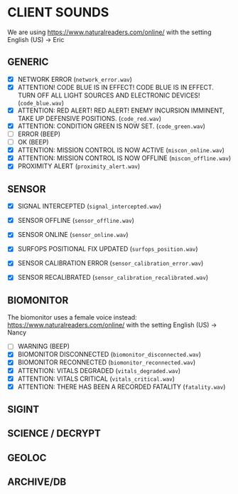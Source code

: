 # CLIENT SOUNDS
We are using https://www.naturalreaders.com/online/ with the setting English (US) -> Eric

## GENERIC
- [X] NETWORK ERROR (`network_error.wav`)
- [X] ATTENTION! CODE BLUE IS IN EFFECT! CODE BLUE IS IN EFFECT. TURN OFF ALL LIGHT SOURCES AND ELECTRONIC DEVICES! (`code_blue.wav`)
- [X] ATTENTION: RED ALERT! RED ALERT! ENEMY INCURSION IMMINENT, TAKE UP DEFENSIVE POSITIONS. (`code_red.wav`)
- [X] ATTENTION: CONDITION GREEN IS NOW SET. (`code_green.wav`)
- [ ] ERROR (BEEP)
- [ ] OK (BEEP)
- [X] ATTENTION: MISSION CONTROL IS NOW ACTIVE (`miscon_online.wav`)
- [X] ATTENTION: MISSION CONTROL IS NOW OFFLINE (`miscon_offline.wav`)
- [X] PROXIMITY ALERT (`proximity_alert.wav`)

## SENSOR
- [x] SIGNAL INTERCEPTED (`signal_intercepted.wav`)
- [x] SENSOR OFFLINE (`sensor_offline.wav`)
- [x] SENSOR ONLINE (`sensor_online.wav`)
- [X] SURFOPS POSITIONAL FIX UPDATED (`surfops_position.wav`)
- [X] SENSOR CALIBRATION ERROR (`sensor_calibration_error.wav`)
- [X] SENSOR RECALIBRATED (`sensor_calibration_recalibrated.wav`)


## BIOMONITOR
The biomonitor uses a female voice instead: https://www.naturalreaders.com/online/ with the setting English (US) -> Nancy
- [ ] WARNING (BEEP)
- [X] BIOMONITOR DISCONNECTED (`biomonitor_disconnected.wav`)
- [X] BIOMONITOR RECONNECTED (`biomonitor_reconnected.wav`)
- [X] ATTENTION: VITALS DEGRADED (`vitals_degraded.wav`)
- [X] ATTENTION: VITALS CRITICAL (`vitals_critical.wav`)
- [X] ATTENTION: THERE HAS BEEN A RECORDED FATALITY (`fatality.wav`)

## SIGINT

## SCIENCE / DECRYPT

## GEOLOC

## ARCHIVE/DB